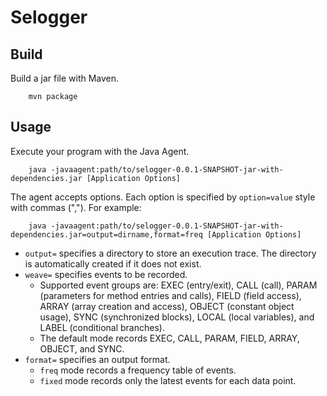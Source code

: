 
# Selogger

## Build

Build a jar file with Maven.

        mvn package


## Usage

Execute your program with the Java Agent.

        java -javaagent:path/to/selogger-0.0.1-SNAPSHOT-jar-with-dependencies.jar [Application Options]

The agent accepts options.  Each option is specified by `option=value` style with commas (","). For example:

        java -javaagent:path/to/selogger-0.0.1-SNAPSHOT-jar-with-dependencies.jar=output=dirname,format=freq [Application Options]

 * `output=` specifies a directory to store an execution trace.  The directory is automatically created if it does not exist.
 * `weave=` specifies events to be recorded.
   * Supported event groups are: EXEC (entry/exit), CALL (call), PARAM (parameters for method entries and calls), FIELD (field access), ARRAY (array creation and access), OBJECT (constant object usage), SYNC (synchronized blocks), LOCAL (local variables), and LABEL (conditional branches).
   * The default mode records EXEC, CALL, PARAM, FIELD, ARRAY, OBJECT, and SYNC. 
 * `format=` specifies an output format. 
   * `freq` mode records a frequency table of events.
   * `fixed` mode records only the latest events for each data point.
